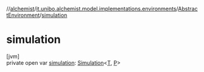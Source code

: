 //[alchemist](../../../index.md)/[it.unibo.alchemist.model.implementations.environments](../index.md)/[AbstractEnvironment](index.md)/[simulation](simulation.md)

# simulation

[jvm]\
private open var [simulation](simulation.md): [Simulation](../../it.unibo.alchemist.core.interfaces/-simulation/index.md)<[T](../../it.unibo.alchemist.model.implementations.movestrategies.speed/-interact-with-others/index.md), [P](../../it.unibo.alchemist.model.implementations.movestrategies.speed/-interact-with-others/index.md)>
